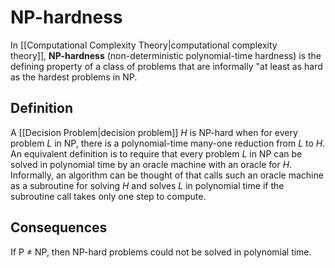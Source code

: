 # NP-hardness
In [[Computational Complexity Theory|computational complexity theory]], **NP-hardness** (non-deterministic polynomial-time hardness) is the defining property of a class of problems that are informally "at least as hard as the hardest problems in NP.

## Definition
A [[Decision Problem|decision problem]] *H* is NP-hard when for every problem *L* in NP, there is a polynomial-time many-one reduction from *L* to *H*. An equivalent definition is to require that every problem *L* in NP can be solved in polynomial time by an oracle machine with an oracle for *H*. Informally, an algorithm can be thought of that calls such an oracle machine as a subroutine for solving *H* and solves *L* in polynomial time if the subroutine call takes only one step to compute.

## Consequences
If P ≠ NP, then NP-hard problems could not be solved in polynomial time.